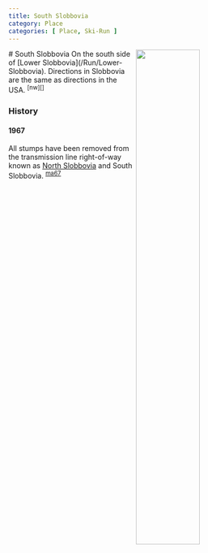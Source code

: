 ```yaml
---
title: South Slobbovia
category: Place
categories: [ Place, Ski-Run ]
---
```

<img src="https://raw.githubusercontent.com/MeanyLodge/meanylodge.github.com/assets/img/2020-South-Slobbovia.jpeg" align="right" style="width: 50%;">
# South Slobbovia
On the south side of [Lower Slobbovia](/Run/Lower-Slobbovia). Directions in Slobbovia are the same as directions in the USA. <sup>[nw][]</sup>

### History

#### 1967

All stumps have been removed from the transmission line right-of-way known as [North Slobbovia](/Run/North-Slobbovia) and South Slobbovia. <sup>[ma67][]</sup>


[ma67]: /Mountaineer-Annual#1967
[nw]: /Names-Walt "Meany Names by Walter Little, 1984"
